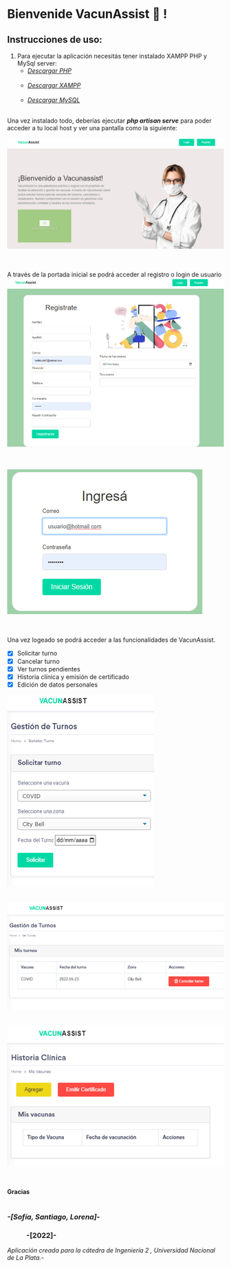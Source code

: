 # Bienvenide VacunAssist :syringe: !

## Instrucciones de uso:<br/>
1) Para ejecutar la aplicación necesitás tener instalado XAMPP PHP y MySql server:<br/>
    + *[Descargar PHP ](https://www.php.net/downloads.php)* <br/><br/>
    + *[Descargar XAMPP ](https://xampp.uptodown.com/windows)* <br/><br/>
    + *[Descargar MySQL ](https://www.mysql.com/downloads/)* <br/><br/>



 Una vez instalado todo, deberías ejecutar ***php artisan serve*** para poder acceder a tu local host y  ver una pantalla como la siguiente:<br/><br/>
![image](portada.png)<br/><br/><br/>

A través de la portada inicial se podrá acceder al registro o login de usuario<br/>
![image](registro.png)<br/><br/><br/>

![image](login.png)<br/><br/><br/>

Una vez logeado se podrá acceder a las funcionalidades de VacunAssist.
- [x] Solicitar turno
- [x] Cancelar turno
- [x] Ver turnos pendientes
- [x] Historia clínica y emisión de certificado
- [x] Edición de datos personales

![image](solicitarT.png)<br/><br/><br/>
![image](gestionT.png)<br/><br/><br/>
![image](HC.png)<br/><br/><br/>






**Gracias**<br/><br/>



### *-[Sofía, Santiago, Lorena]-*<br/>
### &ensp;&ensp;&ensp;&ensp;&ensp; -[2022]-

*Aplicación creada para la cátedra de Ingeniería 2 , Universidad Nacional de La Plata.-*